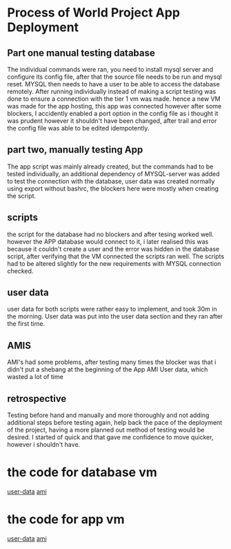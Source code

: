 # Process of World Project App Deployment
## Part one manual testing database
The individual commands were ran, you need to install mysql server and configure its config file, after that the source file needs to be run and mysql reset. MYSQL then needs to have a user to be able to access the database remotely. After running individually instead of making a script testing was done to ensure a connection with the tier 1 vm was made. hence a new VM was made for the app hosting, this app was connected however after some blockers, I accidently enabled a port option in the config file as i thought it  was prudent however it shouldn't have been changed, after trail and error the config file was able to be edited idempotently.
## part two, manually testing App
The app script was mainly already created, but the commands had to be tested individually, an additional dependency of MYSQL-server was added to test the connection with the database, user data was created normally using export without bashrc, the blockers here were mostly when creating the script.
## scripts
the script for the database had no blockers and after tesing worked well. however the APP database would connect to it, i later realised this was because it couldn't create a user and the error was hidden in the database script, after verifying that the VM connected the scripts ran well. The scripts had to be altered slightly for the new requirements with MYSQL connection checked.
## user data
user data for both scripts were rather easy to implement, and took 30m in the morning. User data was put into the user data section and they ran after the first time.
## AMIS
AMI's had some problems, after testing many times the blocker was that i didn't put a shebang at the beginning of the App AMI User data, which wasted a lot of time
## retrospective
Testing before hand and manually and more thoroughly and not adding additional steps before testing again, help back the pace of the deployment of the project, having a more planned out method of testing would be desired. I started of quick and that gave me confidence to move quicker, however i shouldn't have.
# the code for database vm
[user-data](data-user-data.sh)
[ami](data-ami.sh)
# the code for app vm
[user-data](app-user-data.sh)
[ami](app-ami.sh)